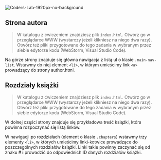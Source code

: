 ![Coders-Lab-1920px-no-background](https://user-images.githubusercontent.com/152855/73064373-5ed69780-3ea1-11ea-8a71-3d370a5e7dd8.png)


## Strona autora

> W katalogu z ćwiczeniem znajdziesz plik `index.html`. Otwórz go w przeglądarce WWW (wystarczy jeżeli klikniesz na niego dwa razy).  
> Otwórz też pliki przygotowane do tego zadania w wybranym przez siebie edytorze kodu (WebStorm, Visual Studio Code). 

Na górze strony znajduje się główna nawigacja z listą ul o klasie `.main-nav-list`.
Wstawmy do niej element `<li>`, w którym umieścimy link `<a>` prowadzący do strony author.html.

## Rozdziały książki

> W katalogu z ćwiczeniem znajdziesz plik `index.html`. Otwórz go w przeglądarce WWW (wystarczy jeżeli klikniesz na niego dwa razy).  
> Otwórz też pliki przygotowane do tego zadania w wybranym przez siebie edytorze kodu (WebStorm, Visual Studio Code). 

W dolnej części strony znajduje się przykładowa treść książki, która powinna rozpoczynać się listą linków.

W nawigacji po rozdziałach (element o klasie `.chapters`) wstawmy trzy elementy `<li>`, w których umieścimy linki-kotwice prowadzące do poszczególnych rozdziałów książki. Linki takie powinny zaczynać się od znaku **#** i prowadzić do odpowiednich ID danych rozdziałów książki.
